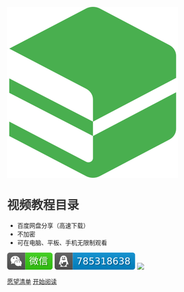 ![logo](assets/img/icon.svg ':size=110')

# <font color=#333>视频教程目录</font>

<!-- >  网罗全网好教程，一个神奇的在线课程库！  -->

-  百度网盘分享（高速下载）
-  不加密
-  可在电脑、平板、手机无限制观看

![](assets/img/wechat.svg)
![](assets/img/qq.svg)
![](https://badgen.net/github/last-commit/coolcourse/coolcourse)

[愿望清单](/help/wish.md) 
[开始阅读](/README) 
